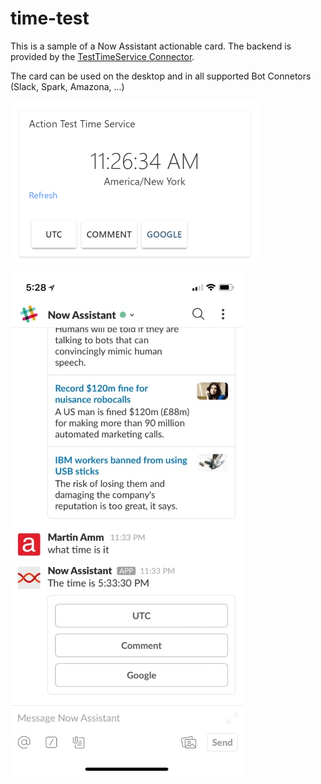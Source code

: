 # time-test

This is a sample of a Now Assistant actionable card. The backend is provided by the [TestTimeService Connector](https://github.com/NowAssistant/TestTimeService).

The card can be used on the desktop and in all supported Bot Connetors (Slack, Spark, Amazona, ...)

![Desktop](docs/now-sm.png)

![Slack](docs/slack-mobile-sm.jpg)
